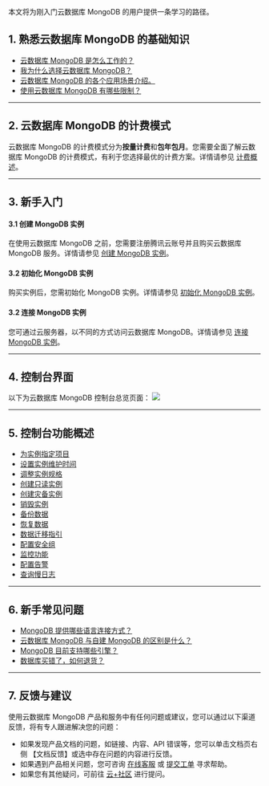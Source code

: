 本文将为刚入门云数据库 MongoDB 的用户提供一条学习的路径。

## 1. 熟悉云数据库 MongoDB 的基础知识
- [云数据库 MongoDB 是怎么工作的？](https://cloud.tencent.com/document/product/240/3544)
- [我为什么选择云数据库 MongoDB？](https://cloud.tencent.com/document/product/240/3545)
- [云数据库 MongoDB 的各个应用场景介绍。](https://cloud.tencent.com/document/product/240/7086)
- [使用云数据库 MongoDB 有哪些限制？](https://cloud.tencent.com/document/product/240/622)

-----

## 2. 云数据库 MongoDB 的计费模式
云数据库 MongoDB 的计费模式分为**按量计费**和**包年包月**。您需要全面了解云数据库 MongoDB 的计费模式，有利于您选择最优的计费方案。详情请参见 [计费概述](https://cloud.tencent.com/document/product/240/3550)。

-----

## 3. 新手入门
#### 3.1 创建 MongoDB 实例
在使用云数据库 MongoDB 之前，您需要注册腾讯云账号并且购买云数据库 MongoDB 服务。详情请参见 [创建 MongoDB 实例](https://cloud.tencent.com/document/product/240/3551)。

#### 3.2 初始化 MongoDB 实例
购买实例后，您需初始化 MongoDB 实例。详情请参见 [初始化 MongoDB 实例](https://cloud.tencent.com/document/product/240/7090)。

#### 3.2 连接 MongoDB 实例
您可通过云服务器，以不同的方式访问云数据库 MongoDB。详情请参见 [连接 MongoDB 实例](https://cloud.tencent.com/document/product/240/7092)。

-----

## 4. 控制台界面
以下为云数据库 MongoDB 控制台总览页面：
![](https://main.qcloudimg.com/raw/4ab8886aceb721d3f97fedcad87fe92e.png)

-----

## 5. 控制台功能概述
- [为实例指定项目](https://cloud.tencent.com/document/product/240/30714)
- [设置实例维护时间](https://cloud.tencent.com/document/product/240/19910)
- [调整实例规格](https://cloud.tencent.com/document/product/240/19911)
- [创建只读实例](https://cloud.tencent.com/document/product/240/16941)
- [创建灾备实例](https://cloud.tencent.com/document/product/240/16942)
- [销毁实例](https://cloud.tencent.com/document/product/240/30715)
- [备份数据](https://cloud.tencent.com/document/product/240/7108)
- [恢复数据](https://cloud.tencent.com/document/product/240/7109)
- [数据迁移指引](https://cloud.tencent.com/document/product/240/37646)
- [配置安全组](https://cloud.tencent.com/document/product/240/32716)
- [监控功能](https://cloud.tencent.com/document/product/240/7117)
- [配置告警](https://cloud.tencent.com/document/product/240/7118)
- [查询慢日志](https://cloud.tencent.com/document/product/240/30923)

-----

## 6. 新手常见问题
- [MongoDB 提供哪些语言连接方式？](https://cloud.tencent.com/document/product/240/18686#mongodb-.E6.8F.90.E4.BE.9B.E5.93.AA.E4.BA.9B.E8.AF.AD.E8.A8.80.E8.BF.9E.E6.8E.A5.E6.96.B9.E5.BC.8F.EF.BC.9F)
- [云数据库 MongoDB 与自建 MongoDB 的区别是什么？](https://cloud.tencent.com/document/product/240/3545)
- [MongoDB 目前支持哪些引擎？](https://cloud.tencent.com/document/product/240/18684#mongodb-.E7.9B.AE.E5.89.8D.E6.94.AF.E6.8C.81.E5.93.AA.E4.BA.9B.E5.BC.95.E6.93.8E.EF.BC.9F)
- [数据库买错了，如何退货？](https://cloud.tencent.com/document/product/240/18682)


-----

## 7. 反馈与建议
使用云数据库 MongoDB 产品和服务中有任何问题或建议，您可以通过以下渠道反馈，将有专人跟进解决您的问题：
- 如果发现产品文档的问题，如链接、内容、API 错误等，您可以单击文档页右侧 【文档反馈】或选中存在问题的内容进行反馈。
- 如果遇到产品相关问题，您可咨询 [在线客服](https://cloud.tencent.com/act/event/Online_service) 或 [提交工单](https://console.cloud.tencent.com/workorder/category) 寻求帮助。
- 如果您有其他疑问，可前往 [云+社区](https://cloud.tencent.com/developer/tag/105) 进行提问。

